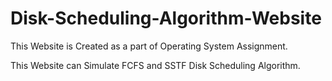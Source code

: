 # Disk-Scheduling-Algorithm-Website

This Website is Created as a part of Operating System Assignment.

This Website can Simulate FCFS and SSTF Disk Scheduling Algorithm.

